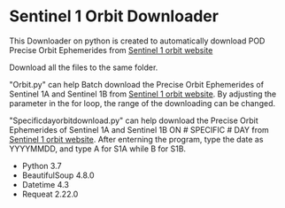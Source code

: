 # Sentinel 1 Orbit Downloader
 This Downloader on python is created to automatically download POD Precise Orbit Ephemerides from  [Sentinel 1 orbit website](https://qc.sentinel1.eo.esa.int/aux_poeorb)
 
Download all the files to the same folder.

"Orbit.py" can help Batch download the Precise Orbit Ephemerides of Sentinel 1A and Sentinel 1B 
from [Sentinel 1 orbit website](https://qc.sentinel1.eo.esa.int/aux_poeorb).
By adjusting the parameter in the for loop, the range of the downloading can be changed.

"Specificdayorbitdownload.py" can help download the Precise Orbit Ephemerides of Sentinel 1A and Sentinel 1B ON # SPECIFIC # DAY
from [Sentinel 1 orbit website](https://qc.sentinel1.eo.esa.int/aux_poeorb).
After enterning the program, type the date as YYYYMMDD, and type A for S1A while B for S1B.

 * Python 3.7
 * BeautifulSoup 4.8.0
 * Datetime 4.3
 * Requeat 2.22.0

